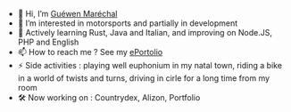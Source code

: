 - 👋 Hi, I’m [Guéwen Maréchal](https://github.com/marechalg/)
- 👀 I’m interested in motorsports and partially in development
- 🌱 Actively learning Rust, Java and Italian, and improving on Node.JS, PHP and English
- 📫 How to reach me ? See my [ePortolio](http://www.guewen-marechal.ovh:8080/)
- ⚡ Side activities : playing well euphonium in my natal town, riding a bike in a world of twists and turns, driving in cirle for a long time from my room
- 🛠️ Now working on : Countrydex, Alizon, Portfolio
